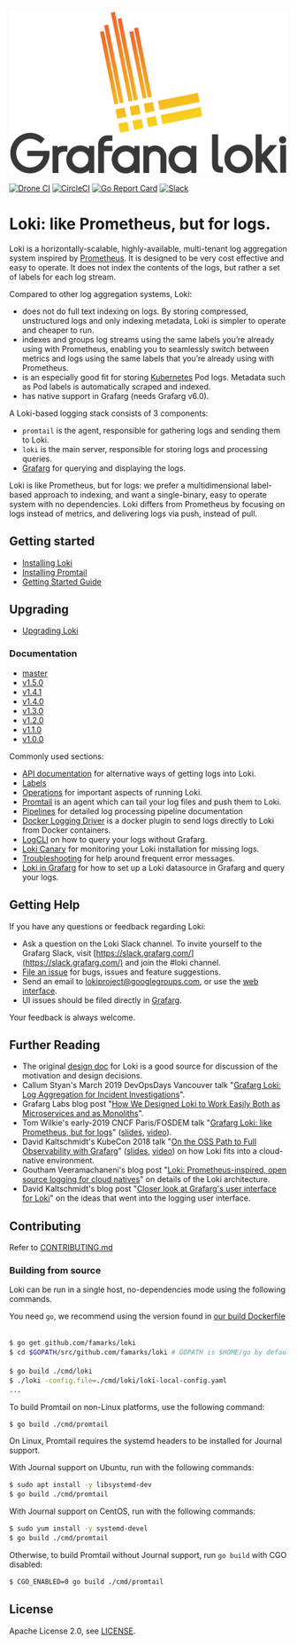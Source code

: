 <p align="center"><img src="docs/sources/logo_and_name.png" alt="Loki Logo"></p>

<a href="https://drone.grafarg.net/grafarg/loki"><img src="https://drone.grafarg.net/api/badges/grafarg/loki/status.svg" alt="Drone CI" /></a>
<a href="https://circleci.com/gh/grafarg/loki/tree/master"><img src="https://circleci.com/gh/grafarg/loki.svg?style=shield&circle-token=618193e5787b2951c1ea3352ad5f254f4f52313d" alt="CircleCI" /></a>
<a href="https://goreportcard.com/report/github.com/famarks/loki"><img src="https://goreportcard.com/badge/github.com/famarks/loki" alt="Go Report Card" /></a>
<a href="https://slack.grafarg.com/"><img src="https://img.shields.io/badge/join%20slack-%23loki-brightgreen.svg" alt="Slack" /></a>

# Loki: like Prometheus, but for logs.

Loki is a horizontally-scalable, highly-available, multi-tenant log aggregation system inspired by [Prometheus](https://prometheus.io/).
It is designed to be very cost effective and easy to operate.
It does not index the contents of the logs, but rather a set of labels for each log stream.

Compared to other log aggregation systems, Loki:

- does not do full text indexing on logs. By storing compressed, unstructured logs and only indexing metadata, Loki is simpler to operate and cheaper to run.
- indexes and groups log streams using the same labels you’re already using with Prometheus, enabling you to seamlessly switch between metrics and logs using the same labels that you’re already using with Prometheus.
- is an especially good fit for storing [Kubernetes](https://kubernetes.io/) Pod logs. Metadata such as Pod labels is automatically scraped and indexed.
- has native support in Grafarg (needs Grafarg v6.0).

A Loki-based logging stack consists of 3 components:

- `promtail` is the agent, responsible for gathering logs and sending them to Loki.
- `loki` is the main server, responsible for storing logs and processing queries.
- [Grafarg](https://github.com/famarks/grafarg) for querying and displaying the logs.

Loki is like Prometheus, but for logs: we prefer a multidimensional label-based approach to indexing, and want a single-binary, easy to operate system with no dependencies.
Loki differs from Prometheus by focusing on logs instead of metrics, and delivering logs via push, instead of pull.

## Getting started

* [Installing Loki](https://grafarg.com/docs/loki/latest/installation/)
* [Installing Promtail](https://grafarg.com/docs/loki/latest/clients/promtail/installation/)
* [Getting Started Guide](https://grafarg.com/docs/loki/latest/getting-started/)

## Upgrading

* [Upgrading Loki](https://grafarg.com/docs/loki/latest/operations/upgrade/)

### Documentation

* [master](https://grafarg.com/docs/loki/latest/)
* [v1.5.0](https://github.com/famarks/loki/tree/v1.5.0/docs/README.md)
* [v1.4.1](https://github.com/famarks/loki/tree/v1.4.1/docs/README.md)
* [v1.4.0](https://github.com/famarks/loki/tree/v1.4.0/docs/README.md)
* [v1.3.0](https://github.com/famarks/loki/tree/v1.3.0/docs/README.md)
* [v1.2.0](https://github.com/famarks/loki/tree/v1.2.0/docs/README.md)
* [v1.1.0](https://github.com/famarks/loki/tree/v1.1.0/docs/README.md)
* [v1.0.0](https://github.com/famarks/loki/tree/v1.0.0/docs/README.md)

Commonly used sections:

- [API documentation](https://grafarg.com/docs/loki/latest/api/) for alternative ways of getting logs into Loki.
- [Labels](https://grafarg.com/docs/loki/latest/getting-started/labels/)
- [Operations](https://grafarg.com/docs/loki/latest/operations/) for important aspects of running Loki.
- [Promtail](https://grafarg.com/docs/loki/latest/clients/promtail/) is an agent which can tail your log files and push them to Loki.
- [Pipelines](https://grafarg.com/docs/loki/latest/clients/promtail/pipelines/) for detailed log processing pipeline documentation
- [Docker Logging Driver](https://grafarg.com/docs/loki/latest/clients/docker-driver/) is a docker plugin to send logs directly to Loki from Docker containers.
- [LogCLI](https://grafarg.com/docs/loki/latest/getting-started/logcli/) on how to query your logs without Grafarg.
- [Loki Canary](https://grafarg.com/docs/loki/latest/operations/loki-canary/) for monitoring your Loki installation for missing logs.
- [Troubleshooting](https://grafarg.com/docs/loki/latest/getting-started/troubleshooting/) for help around frequent error messages.
- [Loki in Grafarg](https://grafarg.com/docs/loki/latest/getting-started/grafarg/) for how to set up a Loki datasource in Grafarg and query your logs.

## Getting Help

If you have any questions or feedback regarding Loki:

- Ask a question on the Loki Slack channel. To invite yourself to the Grafarg Slack, visit [https://slack.grafarg.com/](https://slack.grafarg.com/) and join the #loki channel.
- [File an issue](https://github.com/famarks/loki/issues/new) for bugs, issues and feature suggestions.
- Send an email to [lokiproject@googlegroups.com](mailto:lokiproject@googlegroups.com), or use the [web interface](https://groups.google.com/forum/#!forum/lokiproject).
- UI issues should be filed directly in [Grafarg](https://github.com/famarks/grafarg/issues/new).

Your feedback is always welcome.

## Further Reading

- The original [design doc](https://docs.google.com/document/d/11tjK_lvp1-SVsFZjgOTr1vV3-q6vBAsZYIQ5ZeYBkyM/view) for Loki is a good source for discussion of the motivation and design decisions.
- Callum Styan's March 2019 DevOpsDays Vancouver talk "[Grafarg Loki: Log Aggregation for Incident Investigations][devopsdays19-talk]".
- Grafarg Labs blog post "[How We Designed Loki to Work Easily Both as Microservices and as Monoliths][architecture-blog]".
- Tom Wilkie's early-2019 CNCF Paris/FOSDEM talk "[Grafarg Loki: like Prometheus, but for logs][fosdem19-talk]" ([slides][fosdem19-slides], [video][fosdem19-video]).
- David Kaltschmidt's KubeCon 2018 talk "[On the OSS Path to Full Observability with Grafarg][kccna18-event]" ([slides][kccna18-slides], [video][kccna18-video]) on how Loki fits into a cloud-native environment.
- Goutham Veeramachaneni's blog post "[Loki: Prometheus-inspired, open source logging for cloud natives](https://grafarg.com/blog/2018/12/12/loki-prometheus-inspired-open-source-logging-for-cloud-natives/)" on details of the Loki architecture.
- David Kaltschmidt's blog post "[Closer look at Grafarg's user interface for Loki](https://grafarg.com/blog/2019/01/02/closer-look-at-grafargs-user-interface-for-loki/)" on the ideas that went into the logging user interface.

[devopsdays19-talk]: https://grafarg.com/blog/2019/05/06/how-loki-correlates-metrics-and-logs-and-saves-you-money/
[architecture-blog]: https://grafarg.com/blog/2019/04/15/how-we-designed-loki-to-work-easily-both-as-microservices-and-as-monoliths/
[fosdem19-talk]: https://fosdem.org/2019/schedule/event/loki_prometheus_for_logs/
[fosdem19-slides]: https://speakerdeck.com/grafarg/grafarg-loki-like-prometheus-but-for-logs
[fosdem19-video]: https://mirror.as35701.net/video.fosdem.org/2019/UB2.252A/loki_prometheus_for_logs.mp4
[kccna18-event]: https://kccna18.sched.com/event/GrXC/on-the-oss-path-to-full-observability-with-grafarg-david-kaltschmidt-grafarg-labs
[kccna18-slides]: https://speakerdeck.com/davkal/on-the-path-to-full-observability-with-oss-and-launch-of-loki
[kccna18-video]: https://www.youtube.com/watch?v=U7C5SpRtK74&list=PLj6h78yzYM2PZf9eA7bhWnIh_mK1vyOfU&index=346

## Contributing

Refer to [CONTRIBUTING.md](CONTRIBUTING.md)

### Building from source

Loki can be run in a single host, no-dependencies mode using the following commands.

You need `go`, we recommend using the version found in [our build Dockerfile](https://github.com/famarks/loki/blob/master/loki-build-image/Dockerfile)

```bash

$ go get github.com/famarks/loki
$ cd $GOPATH/src/github.com/famarks/loki # GOPATH is $HOME/go by default.

$ go build ./cmd/loki
$ ./loki -config.file=./cmd/loki/loki-local-config.yaml
...
```

To build Promtail on non-Linux platforms, use the following command:

```bash
$ go build ./cmd/promtail
```

On Linux, Promtail requires the systemd headers to be installed for
Journal support.

With Journal support on Ubuntu, run with the following commands:

```bash
$ sudo apt install -y libsystemd-dev
$ go build ./cmd/promtail
```

With Journal support on CentOS, run with the following commands:

```bash
$ sudo yum install -y systemd-devel
$ go build ./cmd/promtail
```

Otherwise, to build Promtail without Journal support, run `go build`
with CGO disabled:

```bash
$ CGO_ENABLED=0 go build ./cmd/promtail
```

## License

Apache License 2.0, see [LICENSE](LICENSE).
